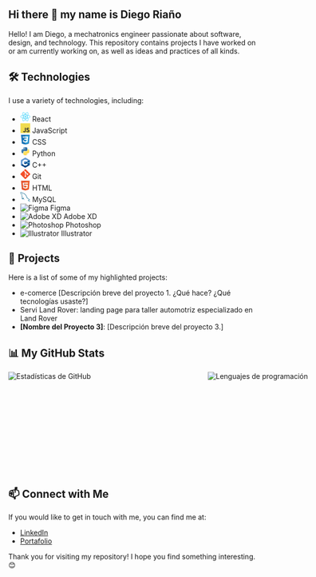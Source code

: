 ## Hi there 👋 my name is Diego Riaño

Hello! I am Diego, a mechatronics engineer passionate about software, design, and technology. This repository contains projects I have worked on or am currently working on, as well as ideas and practices of all kinds.

## 🛠 Technologies

I use a variety of technologies, including:

- <img src="https://raw.githubusercontent.com/devicons/devicon/master/icons/react/react-original.svg" alt="React" width="20" height="20"/> React
- <img src="https://raw.githubusercontent.com/devicons/devicon/master/icons/javascript/javascript-original.svg" alt="JavaScript" width="20" height="20"/> JavaScript
- <img src="https://raw.githubusercontent.com/devicons/devicon/master/icons/css3/css3-original.svg" alt="CSS" width="20" height="20"/> CSS
- <img src="https://raw.githubusercontent.com/devicons/devicon/master/icons/python/python-original.svg" alt="Python" width="20" height="20"/> Python
- <img src="https://raw.githubusercontent.com/devicons/devicon/master/icons/cplusplus/cplusplus-original.svg" alt="C++" width="20" height="20"/> C++
- <img src="https://raw.githubusercontent.com/devicons/devicon/master/icons/git/git-original.svg" alt="Git" width="20" height="20"/> Git
- <img src="https://raw.githubusercontent.com/devicons/devicon/master/icons/html5/html5-original.svg" alt="HTML" width="20" height="20"/> HTML
- <img src="https://raw.githubusercontent.com/devicons/devicon/master/icons/mysql/mysql-original.svg" alt="MySQL" width="20" height="20"/> MySQL
- <img src="https://upload.wikimedia.org/wikipedia/commons/thumb/1/19/Figma-logo.svg/1024px-Figma-logo.svg.png" alt="Figma" width="20" height="20"/> Figma
- <img src="https://upload.wikimedia.org/wikipedia/commons/thumb/6/6a/Adobe_XD_logo_2019.svg/1024px-Adobe_XD_logo_2019.svg.png" alt="Adobe XD" width="20" height="20"/> Adobe XD
- <img src="https://upload.wikimedia.org/wikipedia/commons/thumb/2/20/Adobe_Photoshop_CC_icon.svg/1024px-Adobe_Photoshop_CC_icon.svg.png" alt="Photoshop" width="20" height="20"/> Photoshop
- <img src="https://upload.wikimedia.org/wikipedia/commons/thumb/0/0b/Adobe_Illustrator_CC_icon.svg/1024px-Adobe_Illustrator_CC_icon.svg.png" alt="Illustrator" width="20" height="20"/> Illustrator

## 🚀 Projects

Here is a list of some of my highlighted projects:

- e-comerce [Descripción breve del proyecto 1. ¿Qué hace? ¿Qué tecnologías usaste?]
- Servi Land Rover: landing page para taller automotriz especializado en Land Rover
- **[Nombre del Proyecto 3]**: [Descripción breve del proyecto 3.]

## 📊 My GitHub Stats

<div style="display: flex; justify-content: space-between;">
  <img src="https://github-readme-stats.vercel.app/api?username=dart01&show_icons=true&theme=radical" alt="Estadísticas de GitHub" width="400" height="200"/>
  <img src="https://github-readme-stats.vercel.app/api/top-langs/?username=dart01&layout=compact&theme=radical" alt="Lenguajes de programación" width="400" height="200"/>
</div>

## 📫 Connect with Me
If you would like to get in touch with me, you can find me at:

- [LinkedIn](https://www.linkedin.com/in/diego-ria%C3%B1o-329748277/)
- [Portafolio]([https://portafolio-six-mu-32.vercel.app/)

Thank you for visiting my repository! I hope you find something interesting. 😊
<!--
**dart01/dart01** is a ✨ _special_ ✨ repository because its `README.md` (this file) appears on your GitHub profile.

Here are some ideas to get you started:

- 🔭 I’m currently working on ...
- 🌱 I’m currently learning ...
- 👯 I’m looking to collaborate on ...
- 🤔 I’m looking for help with ...
- 💬 Ask me about ...
- 📫 How to reach me: ...
- 😄 Pronouns: ...
- ⚡ Fun fact: ...
-->
